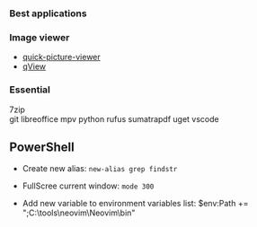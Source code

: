 ### Best applications

### Image viewer
- [quick-picture-viewer](www.github.com/ModuleArt/quick-picture-viewer)
- [qView](www.github.com/jurplel/qView)

### Essential
  7zip    
  git
  libreoffice
  mpv
  python
  rufus
  sumatrapdf
  uget
  vscode   

## PowerShell
- Create new alias:
`new-alias grep findstr`

- FullScree current window:
`mode 300`

- Add new variable to environment variables list:
$env:Path += ";C:\tools\neovim\Neovim\bin" 
